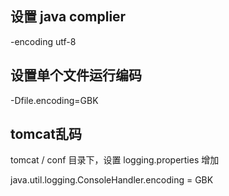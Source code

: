 ## 设置 java complier
-encoding utf-8

##  设置单个文件运行编码
 -Dfile.encoding=GBK

## tomcat乱码

tomcat / conf 目录下，设置 logging.properties 增加



java.util.logging.ConsoleHandler.encoding = GBK



